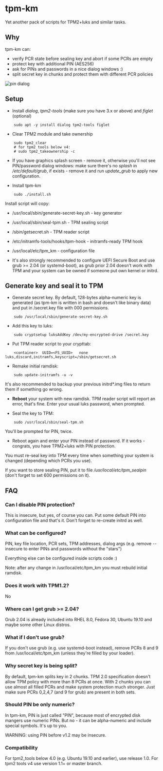 # tpm-km

Yet another pack of scripts for TPM2+luks and similar tasks.

## Why

tpm-km can:

* verify PCR state before sealing key and abort if some PCRs are empty
* protect key with additional PIN (AES256)
* ask for PINs and passwords in a nice dialog windows :)
* split secret key in chunks and protect them with different PCR policies

![pin dialog](https://github.com/alttch/tpm-km/blob/master/images/dialog.png?raw=true)

## Setup

* Install *dialog*, *tpm2-tools* (make sure you have 3.x or above) and *figlet*
  (optional)

```shell
    sudo apt -y install dialog tpm2-tools figlet
```

* Clear TPM2 module and take ownership

```shell
    sudo tpm2_clear
    # for tpm2 tools below v4:
    # sudo tpm2_takeownership -c
```

* If you have graphics splash screen - remove it, otherwise you'll not see
  PIN/password dialog windows: make sure there's no *splash* in
  */etc/default/grub*, if exists - remove it and run *update_grub* to apply new
  configuration.

* Install tpm-km

```shell
    sudo ./install.sh
```

Install script will copy:

* /usr/local/sbin/generate-secret-key.sh - key generator
* /usr/local/sbin/seal-tpm.sh - TPM sealing script
* /sbin/getsecret.sh - TPM reader script
* /etc/initramfs-tools/hooks/tpm-hook - initramfs-ready TPM hook
* /usr/local/etc/tpm_km - configuration file

* It's also strongly recommended to configure UEFI Secure Boot and use grub >=
  2.04 (or systemd-boot), as grub prior 2.04 doesn't work with TPM and your
  system can be owned if someone put own kernel or initrd.

## Generate key and seal it to TPM

* Generate secret key. By default, 128-bytes alpha-numeric key is generated (as
  tpm-km is written in bash and doesn't like binary data) and put in
  /secret.key file with 000 permissions.

```shell
    sudo /usr/local/sbin/generate-secret-key.sh
```

* Add this key to luks:

```shell
    sudo cryptsetup luksAddKey /dev/my-encrypted-drive /secret.key
```

* Put TPM reader script to your crypttab:

```
    <container>  UUID=<FS_UUID>   none    luks,discard,initramfs,keyscript=/sbin/getsecret.sh
```

* Remake initial ramdisk:

```shell
    sudo update-initramfs -u -v
```

It's also recommended to backup your previous initrd\*.img files to return them
if something go wrong.

* **Reboot** your system with new ramdisk. TPM reader script will report an
  error, that's fine. Enter your usual luks password, when prompted.

* Seal the key to TPM:

```shell
    sudo /usr/local/sbin/seal-tpm.sh
```

You'll be prompted for PIN, twice.

* Reboot again and enter your PIN instead of password. If it works - congrats,
  you have TPM2+luks with PIN protection.

You must re-seal key into TPM every time when something your system is changed
(depending which PCRs you use).

If you want to store sealing PIN, put it to file */usr/local/etc/tpm_sealpin*
(don't forget to set 600 permissions on it).

## FAQ

### Can I disable PIN protection?

This is insecure, but yes, of course you can. Put some default PIN into
configuration file and that's it. Don't forget to re-create initrd as well.

### What can be configured?

PIN, key file location, PCR sets, TPM addresses, dialog args (e.g. remove
--insecure to enter PINs and passwords without the "stars")

Everything else can be configured inside scripts code :)

Note: after any change in /usr/local/etc/tpm_km you must rebuild initial
ramdisk.

### Does it work with TPM1.2?

No

### Where can I get grub >= 2.04?

Grub 2.04 is already included into RHEL 8.0, Fedora 30, Ubuntu 19.10 and maybe
some other Linux distros.

### What if I don't use grub?

If you don't use grub (e.g. use systemd-boot instead), remove PCRs 8 and 9 from
/usr/local/etc/tpm_km (unless they're filled by your loader).

### Why secret key is being split?

By default, tpm-km splits key in 2 chunks. TPM 2.0 specification doesn't
allow TPM policy with more than 8 PCRs at once. With 2 chunks you can use
almost all filled PCRs and make system protection much stronger. Just make sure
PCRs 0,2,4,7 (and 9 for grub) are present in both sets.

### Should PIN be only numeric?

In tpm-km, PIN is just called "PIN", because most of encrypted disk mangers use
numeric PINs. But no - it can be alpha-numeric and include special symbols.
It's up to you.

WARNING: using PIN before v1.2 may be insecure.

### Compatibility

For tpm2_tools below 4.0 (e.g. Ubuntu 19.10 and earlier), use release 1.0. For
tpm2 tools v4 use version 1.1+ or master branch.
